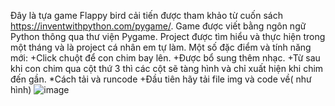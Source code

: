 
Đây là tựa game Flappy bird cải tiến được tham khảo từ cuốn sách https://inventwithpython.com/pygame/. 
Game được viết bằng ngôn ngữ Python thông qua thư viện Pygame.
Project được tìm hiểu và thực hiện trong một tháng và là project cá nhân em tự làm.
Một số đặc điểm và tính năng mới:
  +Click chuột để con chim bay lên.
  +Được bổ sung thêm nhạc.
  +Từ sau khi con chim qua cột thứ 3 thì các cột sẽ tàng hình và chỉ xuất hiện khi chim đến gần.
*Cách tải và runcode
  +Đầu tiên hãy tải file img và code về( như hình)
  ![image](https://user-images.githubusercontent.com/111016584/184664733-ad163fbe-3c22-4462-a4e2-91455be0d752.png)

  
